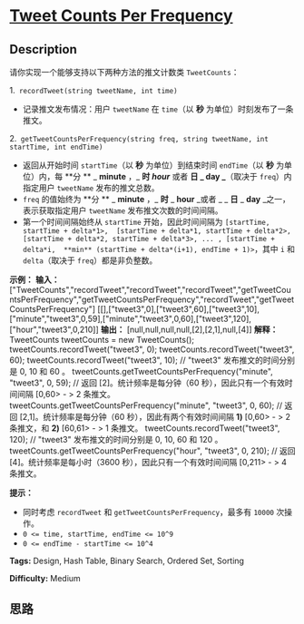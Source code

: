 # [Tweet Counts Per Frequency][title]

## Description

请你实现一个能够支持以下两种方法的推文计数类 `TweetCounts`：

1.` recordTweet(string tweetName, int time)`

  * 记录推文发布情况：用户 `tweetName` 在 `time`（以 **秒**  为单位）时刻发布了一条推文。

2.` getTweetCountsPerFrequency(string freq, string tweetName, int startTime,
int endTime)`

  * 返回从开始时间 `startTime`（以 **秒** 为单位）到结束时间 `endTime`（以 **秒** 为单位）内，每 **分  ** _ **minute** ，_ **时   _hour_** 或者 **日 _  day _**（取决于 `freq`）内指定用户 `tweetName` 发布的推文总数。
  * `freq` 的值始终为 **分  ** _ **minute** ，_ **时** _ **hour**  _或者 _ _ **日** _ **day**  _之一，表示获取指定用户 `tweetName` 发布推文次数的时间间隔。
  * 第一个时间间隔始终从 `startTime` 开始，因此时间间隔为 `[startTime, startTime + delta*1>,  [startTime + delta*1, startTime + delta*2>, [startTime + delta*2, startTime + delta*3>, ... , [startTime + delta*i,  **min** (startTime + delta*(i+1), endTime + 1)>`，其中 `i` 和 `delta`（取决于 `freq`）都是非负整数。



**示例：**
            **输入：**    ["TweetCounts","recordTweet","recordTweet","recordTweet","getTweetCountsPerFrequency","getTweetCountsPerFrequency","recordTweet","getTweetCountsPerFrequency"]    [[],["tweet3",0],["tweet3",60],["tweet3",10],["minute","tweet3",0,59],["minute","tweet3",0,60],["tweet3",120],["hour","tweet3",0,210]]        **输出：**    [null,null,null,null,[2],[2,1],null,[4]]        **解释：**    TweetCounts tweetCounts = new TweetCounts();    tweetCounts.recordTweet("tweet3", 0);    tweetCounts.recordTweet("tweet3", 60);    tweetCounts.recordTweet("tweet3", 10);                             // "tweet3" 发布推文的时间分别是 0, 10 和 60 。    tweetCounts.getTweetCountsPerFrequency("minute", "tweet3", 0, 59); // 返回 [2]。统计频率是每分钟（60 秒），因此只有一个有效时间间隔 [0,60> - > 2 条推文。    tweetCounts.getTweetCountsPerFrequency("minute", "tweet3", 0, 60); // 返回 [2,1]。统计频率是每分钟（60 秒），因此有两个有效时间间隔  **1)**  [0,60> - > 2 条推文，和  **2)**  [60,61> - > 1 条推文。     tweetCounts.recordTweet("tweet3", 120);                            // "tweet3" 发布推文的时间分别是 0, 10, 60 和 120 。    tweetCounts.getTweetCountsPerFrequency("hour", "tweet3", 0, 210);  // 返回 [4]。统计频率是每小时（3600 秒），因此只有一个有效时间间隔 [0,211> - > 4 条推文。    



**提示：**

  * 同时考虑 `recordTweet` 和 `getTweetCountsPerFrequency`，最多有 `10000` 次操作。
  * `0 <= time, startTime, endTime <= 10^9`
  * `0 <= endTime - startTime <= 10^4`


**Tags:** Design, Hash Table, Binary Search, Ordered Set, Sorting

**Difficulty:** Medium

## 思路

[title]: https://leetcode-cn.com/problems/tweet-counts-per-frequency
